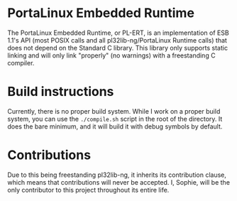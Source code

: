 # PortaLinux Embedded Runtime

The PortaLinux Embedded Runtime, or PL-ERT, is an implementation of ESB 1.1's
API (most POSIX calls and all pl32lib-ng/PortaLinux Runtime calls) that does
not depend on the Standard C library. This library only supports static linking
and will only link "properly" (no warnings) with a freestanding C compiler.

# Build instructions

Currently, there is no proper build system. While I work on a proper build
system, you can use the `./compile.sh` script in the root of the directory.
It does the bare minimum, and it will build it with debug symbols by default.

# Contributions

Due to this being freestanding pl32lib-ng, it inherits its contribution clause,
which means that contributions will never be accepted. I, Sophie, will be the
only contributor to this project throughout its entire life.
